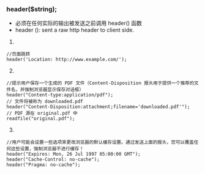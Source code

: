 ### header($string);

- 必须在任何实际的输出被发送之前调用 header() 函数
- header (): sent a raw http header to client side.

1. 
~~~
//页面跳转
header('Location: http://www.example.com/');
~~~

2. 
~~~
//提示用户保存一个生成的 PDF 文件（Content-Disposition 报头用于提供一个推荐的文件名，并强制浏览器显示保存对话框）
header("Content-type:application/pdf");
// 文件将被称为 downloaded.pdf
header("Content-Disposition:attachment;filename='downloaded.pdf'");
// PDF 源在 original.pdf 中
readfile("original.pdf");
~~~

3.
~~~
//用户可能会设置一些选项来更改浏览器的默认缓存设置。通过发送上面的报头，您可以覆盖任何这些设置，强制浏览器不进行缓存！
header("Expires: Mon, 26 Jul 1997 05:00:00 GMT");
header("Cache-Control: no-cache");
header("Pragma: no-cache");
~~~
